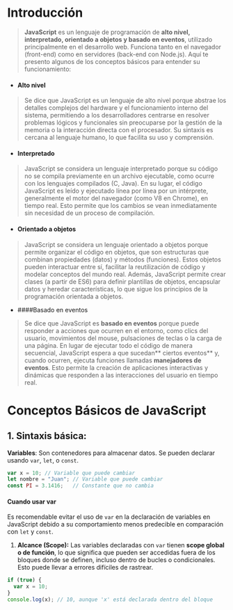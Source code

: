
# Introducción
> **JavaScript** es un lenguaje de programación de **alto nivel, interpretado, orientado a objetos y basado en eventos**, utilizado principalmente en el desarrollo web. Funciona tanto en el navegador (front-end) como en servidores (back-end con Node.js). Aquí te presento algunos de los conceptos básicos para entender su funcionamiento:

- #### Alto nivel
> Se dice que JavaScript es un lenguaje de alto nivel porque abstrae los detalles complejos del hardware y el funcionamiento interno del sistema, permitiendo a los desarrolladores centrarse en resolver problemas lógicos y funcionales sin preocuparse por la gestión de la memoria o la interacción directa con el procesador. Su sintaxis es cercana al lenguaje humano, lo que facilita su uso y comprensión.

- #### Interpretado
> JavaScript se considera un lenguaje interpretado porque su código no se compila previamente en un archivo ejecutable, como ocurre con los lenguajes compilados (C, Java). En su lugar, el código JavaScript es leído y ejecutado línea por línea por un intérprete, generalmente el motor del navegador (como V8 en Chrome), en tiempo real. Esto permite que los cambios se vean inmediatamente sin necesidad de un proceso de compilación.

- #### Orientado a objetos 
> JavaScript se considera un lenguaje orientado a objetos porque permite organizar el código en objetos, que son estructuras que combinan propiedades (datos) y métodos (funciones). 
Estos objetos pueden interactuar entre sí, facilitar la reutilización de código y modelar conceptos del mundo real. Además, JavaScript permite crear clases (a partir de ES6) para definir plantillas de objetos, encapsular datos y heredar características, lo que sigue los principios de la programación orientada a objetos.

- ####Basado en eventos
> Se dice que JavaScript es **basado en eventos** porque puede responder a acciones que ocurren en el entorno, como clics del usuario, movimientos del mouse, pulsaciones de teclas o la carga de una página. 
En lugar de ejecutar todo el código de manera secuencial, JavaScript espera a que sucedan** ciertos eventos** y, cuando ocurren, ejecuta funciones llamadas **manejadores de eventos**. Esto permite la creación de aplicaciones interactivas y dinámicas que responden a las interacciones del usuario en tiempo real.

# Conceptos Básicos de JavaScript

## 1. Sintaxis básica:
**Variables**: Son contenedores para almacenar datos. Se pueden declarar usando `var`, `let`, o `const`.

```javascript
var x = 10; // Variable que puede cambiar
let nombre = "Juan"; // Variable que puede cambiar
const PI = 3.1416;   // Constante que no cambia
```
#### Cuando usar var
Es recomendable evitar el uso de `var` en la declaración de variables en JavaScript debido a su comportamiento menos predecible en comparación con `let` y `const`. 

1. **Alcance (Scope):** Las variables declaradas con `var` tienen **scope global o de función**, lo que significa que pueden ser accedidas fuera de los bloques donde se definen, incluso dentro de bucles o condicionales. Esto puede llevar a errores difíciles de rastrear.

```javascript
if (true) {
  var x = 10;
}
console.log(x); // 10, aunque 'x' está declarada dentro del bloque
```

